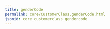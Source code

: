 ```yaml
---
title: genderCode
permalink: core/CustomerClass.genderCode.html
jsonid: core_customerclass_gendercode
---
```

